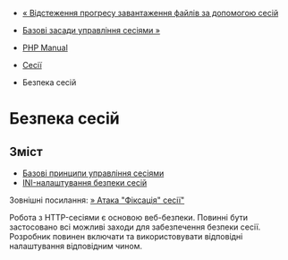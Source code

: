 - [« Відстеження прогресу завантаження файлів за допомогою
сесій](session.upload-progress.md)
- [Базові засади управління сесіями
»](features.session.security.management.md)

- [PHP Manual](index.md)
- [Сесії](book.session.md)
- Безпека сесій

# Безпека сесій

## Зміст

- [Базові принципи управління
сесіями](features.session.security.management.md)
- [INI-налаштування безпеки сесій](session.security.ini.md)

Зовнішні посилання: [» Атака "Фіксація"
сесії"](http://www.acros.si/papers/session_fixation.pdf)

Робота з HTTP-сесіями є основою веб-безпеки. Повинні бути
застосовано всі можливі заходи для забезпечення безпеки сесії.
Розробник повинен включати та використовувати відповідні налаштування
відповідним чином.
